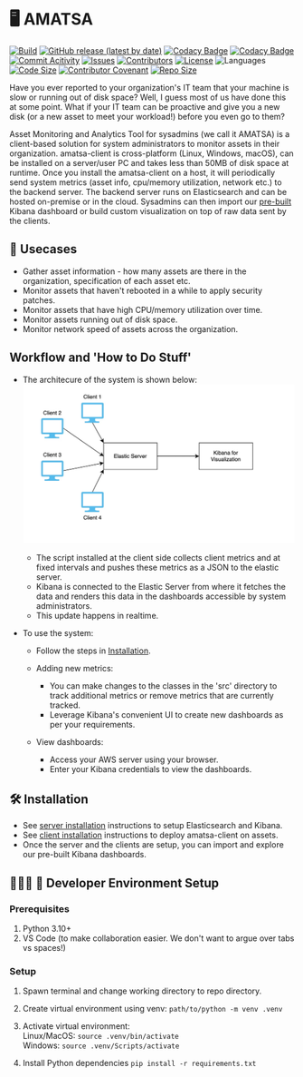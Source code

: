 # 🖥 AMATSA
[![Build](https://github.com/VSangarya/AMATSA/actions/workflows/build.yml/badge.svg)](https://github.com/VSangarya/AMATSA/actions/workflows/build.yml)
[![GitHub release (latest by date)](https://img.shields.io/github/v/release/VSangarya/AMATSA?display_name=tag)](https://github.com/VSangarya/AMATSA/releases)
[![Codacy Badge](https://app.codacy.com/project/badge/Coverage/4d32b2c8032341409d0f8a73a1b2a3d1)](https://www.codacy.com/gh/VSangarya/AMATSA/dashboard?utm_source=github.com&utm_medium=referral&utm_content=VSangarya/AMATSA&utm_campaign=Badge_Coverage)
[![Codacy Badge](https://app.codacy.com/project/badge/Grade/4d32b2c8032341409d0f8a73a1b2a3d1)](https://www.codacy.com/gh/VSangarya/AMATSA/dashboard?utm_source=github.com&amp;utm_medium=referral&amp;utm_content=VSangarya/AMATSA&amp;utm_campaign=Badge_Grade)
[![Commit Acitivity](https://img.shields.io/github/commit-activity/w/VSangarya/AMATSA)](https://github.com/VSangarya/AMATSA/pulse)
[![Issues](https://img.shields.io/github/issues/VSangarya/AMATSA?color=red)](https://github.com/VSangarya/AMATSA/issues)
[![Contributors](https://img.shields.io/github/contributors/VSangarya/AMATSA)](https://github.com/VSangarya/AMATSA/graphs/contributors)
[![License](https://img.shields.io/github/license/VSangarya/AMATSA)](LICENSE)
![Languages](https://img.shields.io/github/languages/count/VSangarya/AMATSA)
[![Code Size](https://img.shields.io/github/languages/code-size/VSangarya/AMATSA)](src)
[![Contributor Covenant](https://img.shields.io/badge/Contributor%20Covenant-2.1-4baaaa.svg)](CODE-OF-CONDUCT.md)
[![Repo Size](https://img.shields.io/github/repo-size/VSangarya/AMATSA)](https://github.com/VSangarya/AMATSA/)

Have you ever reported to your organization's IT team that your machine is slow or running out of disk space? Well, I guess most of us have done this at some point. What if your IT team can be proactive and give you a new disk (or a new asset to meet your workload!) before you even go to them?

Asset Monitoring and Analytics Tool for sysadmins (we call it AMATSA) is a client-based solution for system administrators to monitor assets in their organization. amatsa-client is cross-platform (Linux, Windows, macOS), can be installed on a server/user PC and takes less than 50MB of disk space at runtime. Once you install the amatsa-client on a host, it will periodically send system metrics (asset info, cpu/memory utilization, network etc.) to the backend server. The backend server runs on Elasticsearch and can be hosted on-premise or in the cloud. Sysadmins can then import our [pre-built](data/kibana/dashboard.ndjson) Kibana dashboard or build custom visualization on top of raw data sent by the clients.

## 📖 Usecases
*  Gather asset information - how many assets are there in the organization, specification of each asset etc.
*  Monitor assets that haven't rebooted in a while to apply security patches.
*  Monitor assets that have high CPU/memory utilization over time.
*  Monitor assets running out of disk space.
*  Monitor network speed of assets across the organization.

## Workflow and 'How to Do Stuff'
* The architecure of the system is shown below:
![System Architecture](assets/system_architecture.jpg)
    * The script installed at the client side collects client metrics and at fixed intervals and pushes these metrics as a JSON to the elastic server.
    * Kibana is connected to the Elastic Server from where it fetches the data and renders this data in the dashboards accessible by system administrators.
    * This update happens in realtime.

* To use the system: 

    * Follow the steps in [Installation](README.md#🛠-installation).

    * Adding new metrics:
        * You can make changes to the classes in the 'src' directory to track additional metrics or   remove metrics that are currently tracked.
        * Leverage Kibana's convenient UI to create new dashboards as per your requirements.

    * View dashboards:
        * Access your AWS server using your browser.
        * Enter your Kibana credentials to view the dashboards.

## 🛠 Installation
*  See [server installation](INSTALL.md#-server) instructions to setup Elasticsearch and Kibana.
*  See [client installation](INSTALL.md#-client) instructions to deploy amatsa-client on assets.
*  Once the server and the clients are setup, you can import and explore our pre-built Kibana dashboards.

## 👩🏼‍💻 🚀 Developer Environment Setup
### Prerequisites
1. Python 3.10+
2. VS Code (to make collaboration easier. We don't want to argue over tabs vs spaces!)
### Setup
1. Spawn terminal and change working directory to repo directory.

2. Create virtual environment using venv: `path/to/python -m venv .venv`

3. Activate virtual environment:<br/>
Linux/MacOS:  `source .venv/bin/activate`<br/>
Windows:  `source .venv/Scripts/activate`<br/>

4. Install Python dependencies
`pip install -r requirements.txt`
